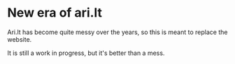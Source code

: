 # New era of ari.lt

Ari.lt has become quite messy over the years, so this is meant to replace the website.

It is still a work in progress, but it's better than a mess.
